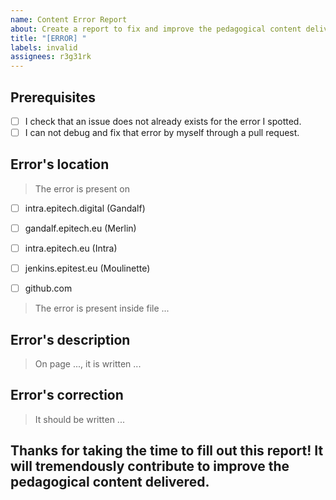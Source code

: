 ```yaml
---
name: Content Error Report
about: Create a report to fix and improve the pedagogical content delivered.
title: "[ERROR] "
labels: invalid
assignees: r3g31rk
---
```


<!-- This report helps to declare errors (such as bad links, typos, ...). You can erase any parts of this template not applicable to your issue. To avoid any confusion, please fill one report per error. -->


## Prerequisites
<!--Please, follow this checklist before filing any issue.-->
* [ ] I check that an issue does not already exists for the error I spotted.
* [ ] I can not debug and fix that error by myself through a pull request.

## Error's location
<!-- On which platform(s) did you spot the error? -->
>The error is present on
- [ ] intra.epitech.digital (Gandalf) 
- [ ] gandalf.epitech.eu (Merlin)
- [ ] intra.epitech.eu (Intra)
- [ ] jenkins.epitest.eu (Moulinette)
- [ ] github.com


<!-- What is the complete name, with extension, of the file where you spotted the error? (one filename per line if multiple files are impacted) -->
>The error is present inside file ...



## Error's description
<!-- Please give a clear and concise description of what you're experiencing. If applicable or necessary, add screenshot(s) to help explain your problem. -->
>On page ..., it is written ...


## Error's correction
<!-- Please give a clear and concise description of a potential fix. -->
>It should be written ...



## Thanks for taking the time to fill out this report! It will tremendously contribute to improve the pedagogical content delivered.

